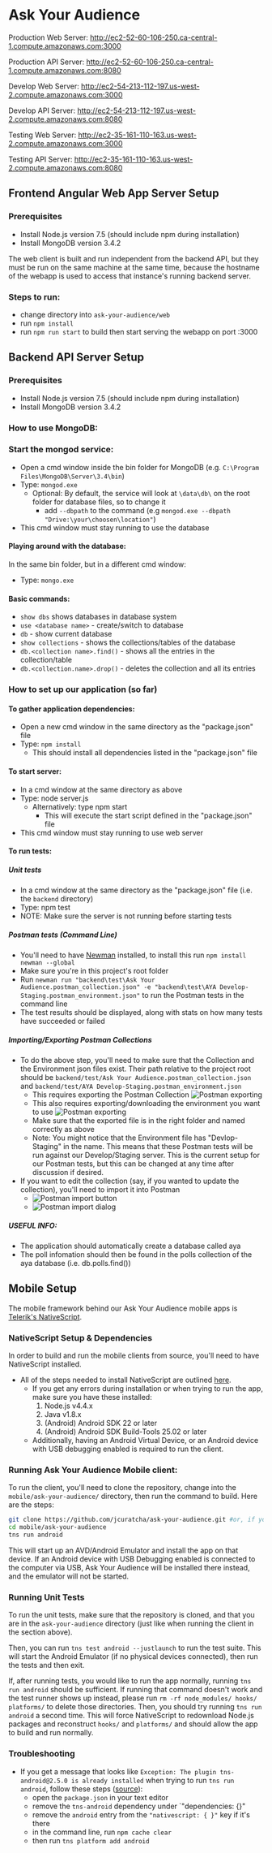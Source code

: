 # Ask Your Audience

Production Web Server: http://ec2-52-60-106-250.ca-central-1.compute.amazonaws.com:3000

Production API Server: http://ec2-52-60-106-250.ca-central-1.compute.amazonaws.com:8080

Develop Web Server: http://ec2-54-213-112-197.us-west-2.compute.amazonaws.com:3000

Develop API Server: http://ec2-54-213-112-197.us-west-2.compute.amazonaws.com:8080

Testing Web Server: http://ec2-35-161-110-163.us-west-2.compute.amazonaws.com:3000

Testing API Server: http://ec2-35-161-110-163.us-west-2.compute.amazonaws.com:8080

## Frontend Angular Web App Server Setup

### Prerequisites

- Install Node.js version 7.5 (should include npm during installation)
- Install MongoDB version 3.4.2

The web client is built and run independent from the backend API, but they must be run on the same machine at the same time, because the hostname of the webapp is used to access that instance's running backend server.

### Steps to run:

- change directory into `ask-your-audience/web`
- run `npm install`
- run `npm run start` to build then start serving the webapp on port :3000

## Backend API Server Setup

### Prerequisites

- Install Node.js version 7.5 (should include npm during installation)
- Install MongoDB version 3.4.2

### How to use MongoDB:

### Start the mongod service:
- Open a cmd window inside the bin folder for MongoDB (e.g. `C:\Program Files\MongoDB\Server\3.4\bin`)
- Type: `mongod.exe`
	- Optional: By default, the service will look at `\data\db\` on the root folder for database files, so to change it
		- add `--dbpath` to the command (e.g `mongod.exe --dbpath "Drive:\your\choosen\location"`)
- This cmd window must stay running to use the database
    
#### Playing around with the database:

In the same bin folder, but in a different cmd window:
- Type: `mongo.exe`

#### Basic commands:
- `show dbs` shows databases in database system
- `use <database name>` - create/switch to database
- `db` - show current database
- `show collections` - shows the collections/tables of the database
- `db.<collection name>.find()` - shows all the entries in the collection/table
- `db.<collection.name>.drop()` - deletes the collection and all its entries

### How to set up our application (so far)

#### To gather application dependencies:

- Open a new cmd window in the same directory as the "package.json" file
- Type: `npm install`
	- This should install all dependencies listed in the "package.json" file

#### To start server:

- In a cmd window at the same directory as above
- Type: node server.js
	- Alternatively: type npm start
		- This will execute  the start script defined in the "package.json" file
- This cmd window must stay running to use web server

#### To run tests:

##### Unit tests
- In a cmd window at the same directory as the "package.json" file (i.e. the `backend` directory)
- Type: npm test
- NOTE: Make sure the server is not running before starting tests

##### Postman tests (Command Line)
- You'll need to have [Newman](https://github.com/postmanlabs/newman) installed, to install this run `npm install newman --global`
- Make sure you're in this project's root folder
- Run `newman run "backend\test\Ask Your Audience.postman_collection.json" -e "backend\test\AYA Develop-Staging.postman_environment.json"` to run the Postman tests in the command line
- The test results should be displayed, along with stats on how many tests have succeeded or failed

##### Importing/Exporting Postman Collections
- To do the above step, you'll need to make sure that the Collection and the Environment json files exist. Their path relative to the project root should be `backend/test/Ask Your Audience.postman_collection.json` and `backend/test/AYA Develop-Staging.postman_environment.json`
	- This requires exporting the Postman Collection ![](./docs/postman-export.png "Postman exporting")
	- This also requires exporting/downloading the environment you want to use ![](./docs/postman-export-environment.png "Postman exporting")
	- Make sure that the exported file is in the right folder and named correctly as above
	- Note: You might notice that the Environment file has "Devlop-Staging" in the name. This means that these Postman tests will be run against our Develop/Staging server. This is the current setup for our Postman tests, but this can be changed at any time after discussion if desired.
- If you want to edit the collection (say, if you wanted to update the collection), you'll need to import it into Postman
	- ![](./docs/postman-import-1.png "Postman import button")
	- ![](./docs/postman-import-2.png "Postman import dialog")

##### USEFUL INFO:
- The application should automatically create a database called aya
- The poll infomation should then be found in the polls collection of the aya database (i.e. db.polls.find())

## Mobile Setup

The mobile framework behind our Ask Your Audience mobile apps is [Telerik's NativeScript](https://www.nativescript.org/). 

### NativeScript Setup & Dependencies

In order to build and run the mobile clients from source, you'll need to have NativeScript installed.

- All of the steps needed to install NativeScript are outlined [here](http://docs.nativescript.org/start/quick-setup).
	- If you get any errors during installation or when trying to run the app, make sure you have these installed: 
		1. Node.js v4.4.x
		2. Java v1.8.x
		3. (Android) Android SDK 22 or later
		4. (Android) Android SDK Build-Tools 25.02 or later
	- Additionally, having an Android Virtual Device, or an Android device with USB debugging enabled is required to run the client.

### Running Ask Your Audience Mobile client:

To run the client, you'll need to clone the repository, change into the `mobile/ask-your-audience/` directory, then run the command to build. Here are the steps:
```bash
git clone https://github.com/jcuratcha/ask-your-audience.git #or, if you have valid SSH keys in GitHub, git clone git@github.com:jcuratcha/ask-your-audience.git
cd mobile/ask-your-audience
tns run android
```

This will start up an AVD/Android Emulator and install the app on that device. If an Android device with USB Debugging enabled is connected to the computer via USB, Ask Your Audience will be installed there instead, and the emulator will not be started.

### Running Unit Tests

To run the unit tests, make sure that the repository is cloned, and that you are in the `ask-your-audience` directory (just like when running the client in the section above).

Then, you can run `tns test android --justlaunch` to run the test suite. This will start the Android Emulator (if no physical devices connected), then run the tests and then exit.

If, after running tests, you would like to run the app normally, running `tns run android` should be sufficient. If running that command doesn't work and the test runner shows up instead, please run `rm -rf node_modules/ hooks/ platforms/` to delete those directories. Then, you should try running `tns run android` a second time. This will force NativeScript to redownload Node.js packages and reconstruct `hooks/` and `platforms/` and should allow the app to build and run normally.

### Troubleshooting

- If you get a message that looks like `Exception: The plugin tns-android@2.5.0 is already installed` when trying to run `tns run android`, follow these steps ([source](https://github.com/NativeScript/nativescript-cli/issues/2487)):
	- open the `package.json` in your text editor
	- remove the `tns-android` dependency under `"dependencies: {}"
	- remove the `android` entry from the `"nativescript: { }"` key if it's there
	- in the command line, run `npm cache clear`
	- then run `tns platform add android`
